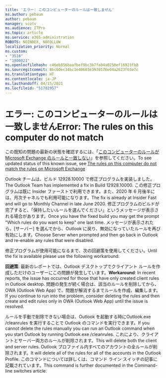 ```yaml
---
title: 'エラー: このコンピューターのルールは一致しません'
ms.author: pebaum
author: pebaum
manager: scotv
ms.audience: ITPro
ms.topic: article
ms.service: o365-administration
ROBOTS: NOINDEX, NOFOLLOW
localization_priority: Normal
ms.custom:
- "3518"
- "1800021"
ms.openlocfilehash: c46eb856baafbef9bc3b7fa34a0258ef16923fb8
ms.sourcegitcommit: 8bc60ec34bc1e40685e3976576e04a2623f63a7c
ms.translationtype: HT
ms.contentlocale: ja-JP
ms.lasthandoff: 04/15/2021
ms.locfileid: "51782957"
---
```

# <a name="error-the-rules-on-this-computer-do-not-match"></a><span data-ttu-id="43516-102">エラー: このコンピューターのルールは一致しません</span><span class="sxs-lookup"><span data-stu-id="43516-102">Error: The rules on this computer do not match</span></span>

<span data-ttu-id="43516-103">この既知の問題の最新の状態を確認するには、「[このコンピューターのルールが Microsoft Exchange のルールと一致しない](https://support.office.com/article/d032e037-b224-429e-b325-633afde9b5f0)」を参照してください。</span><span class="sxs-lookup"><span data-stu-id="43516-103">To see updated status of this known issue, see [The rules on this computer do not match the rules on Microsoft Exchange](https://support.office.com/article/d032e037-b224-429e-b325-633afde9b5f0)</span></span>

<span data-ttu-id="43516-104">Outlook チームは、ビルド 12928.10000 で修正プログラムを実装しました。</span><span class="sxs-lookup"><span data-stu-id="43516-104">The Outlook Team has implemented a fix in Build 12928.10000.</span></span> <span data-ttu-id="43516-105">この修正プログラムは既に Insider ファーストで利用できます。また、2020 年 6 月後半には、月次チャネルでも利用可能になります。</span><span class="sxs-lookup"><span data-stu-id="43516-105">The fix is already at Insider Fast and will go to Monthly Channel in late June 2020.</span></span> <span data-ttu-id="43516-106">修正プログラムのビルドが完了すると、「保持したいルールを選んでください」というメッセージが表示される場合があります。</span><span class="sxs-lookup"><span data-stu-id="43516-106">Once you have the fixed build you may get the prompt "Which rules do you want to keep" one last time.</span></span> <span data-ttu-id="43516-107">メッセージが表示されたら、[サーバー] を選んでから、Outlook に戻り、無効になっていたルールを再び有効にします。</span><span class="sxs-lookup"><span data-stu-id="43516-107">Choose Server when prompted and then go back in Outlook and re-enable any rules that were disabled.</span></span>

<span data-ttu-id="43516-108">修正プログラムが使用可能になるまで、次の回避策を使用してください。</span><span class="sxs-lookup"><span data-stu-id="43516-108">Until the fix is available please use the following workaround:</span></span>

<span data-ttu-id="43516-109">**回避策**: 最新のレポートでは、Outlook デスクトップでクライアント ルールを作成しただけのユーザーにこの問題が発生しています。</span><span class="sxs-lookup"><span data-stu-id="43516-109">**Workaround**: In recent reports, the issue has occurred for those that have only created client rules in Outlook desktop.</span></span> <span data-ttu-id="43516-110">問題の発生が続く場合は、該当のルールを削除してから、OWA (Outlook Web App) で、問題が解消するまでルールを作成、編集します。</span><span class="sxs-lookup"><span data-stu-id="43516-110">If you continue to run into the problem, consider deleting the rules and then create and edit rules only in OWA (Outlook Web App) until the issue is resolved.</span></span>

<span data-ttu-id="43516-111">ルールを手動で削除できない場合は、Outlook を起動する時にOutlook.exe /cleanrules を実行することで Outlook のコマンドを実行できます。</span><span class="sxs-lookup"><span data-stu-id="43516-111">If you cannot delete the rules manually you can run an Outlook command when you start Outlook by running Outlook.exe /cleanrules.</span></span> <span data-ttu-id="43516-112">これにより、クライアントとサーバー両方のルールが削除されます。</span><span class="sxs-lookup"><span data-stu-id="43516-112">This will delete both the client and server rules.</span></span> <span data-ttu-id="43516-113">Outlook プロファイル内すべてのアカウントの全ルールが削除されます。</span><span class="sxs-lookup"><span data-stu-id="43516-113">It will delete all of the rules for all of the accounts in the Outlook Profile.</span></span> <span data-ttu-id="43516-114">このコマンドについては詳しくは、コマンド ライン スイッチの記事に記載されています。</span><span class="sxs-lookup"><span data-stu-id="43516-114">This command is further documented in the Command-line switches article.</span></span>

